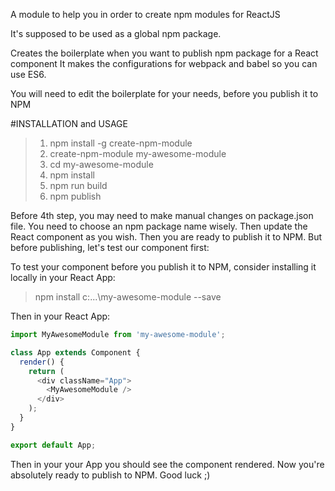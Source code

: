 A module to help you in order to create npm modules for ReactJS

It's supposed to be used as a global npm package.

Creates the boilerplate when you want to publish npm package for a React component
It makes the configurations for webpack and babel so you can use ES6.

You will need to edit the boilerplate for your needs, before you publish it to NPM

#INSTALLATION and USAGE

> 1. npm install -g create-npm-module
> 2. create-npm-module my-awesome-module
> 3. cd my-awesome-module
> 4. npm install
> 5. npm run build
> 6. npm publish

Before 4th step, you may need to make manual changes on package.json file. You need to choose an npm package name wisely. Then update the React component as you wish. Then you are ready to publish it to NPM. But before publishing, let's test our component first:

To test your component before you publish it to NPM, consider installing it locally in your React App:

> npm install c:\...\my-awesome-module --save

Then in your React App:
```javascript
import MyAwesomeModule from 'my-awesome-module';

class App extends Component {
  render() {
    return (
      <div className="App">
        <MyAwesomeModule />
      </div>
    );
  }
}

export default App;

```

Then in your your App you should see the component rendered. Now you're absolutely ready to publish to NPM. Good luck ;)